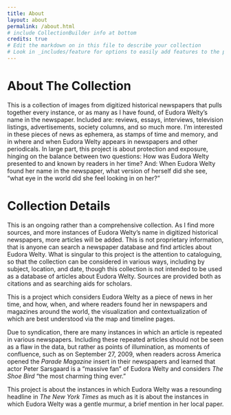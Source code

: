 ```yaml
---
title: About
layout: about
permalink: /about.html
# include CollectionBuilder info at bottom
credits: true
# Edit the markdown on in this file to describe your collection
# Look in _includes/feature for options to easily add features to the page
---
```


# About The Collection

This is a collection of images from digitized historical newspapers that pulls together every instance, or as many as I have found, of Eudora Welty’s name in the newspaper. Included are: reviews, essays, interviews, television listings, advertisements, society columns, and so much more. I’m interested in these pieces of news as ephemera, as stamps of time and memory, and in where and when Eudora Welty appears in newspapers and other periodicals. 
In large part, this project is about protection and exposure, hinging on the balance between two questions: How was Eudora Welty presented to and known by readers in her time? And: When Eudora Welty found her name in the newspaper, what version of herself did she see, “what eye in the world did she feel looking in on her?”


# Collection Details

This is an ongoing rather than a comprehensive collection. As I find more sources, and more instances of Eudora Welty’s name in digitized historical newspapers, more articles will be added. This is not proprietary information, that is anyone can search a newspaper database and find articles about Eudora Welty. What is singular to this project is the attention to cataloguing, so that the collection can be considered in various ways, including by subject, location, and date, though this collection is not intended to be used as a database of articles about Eudora Welty. Sources are provided both as citations and as searching aids for scholars.

This is a project which considers Eudora Welty as a piece of news in her time, and how, when, and where readers found her in newspapers and magazines around the world, the visualization and contextualization of which are best understood via the map and timeline pages. 

Due to syndication, there are many instances in which an article is repeated in various newspapers. Including these repeated articles should not be seen as a flaw in the data, but rather as points of illumination, as moments of confluence, such as on September 27, 2009, when readers across America opened the *Parade Magazine* insert in their newspapers and learned that actor Peter Sarsgaard is a “massive fan” of Eudora Welty and considers *The Shoe Bird*  “the most charming thing ever.” 

This project is about the instances in which Eudora Welty was a resounding headline in *The New York Times* as much as it is about the instances in which Eudora Welty was a gentle murmur, a brief mention in her local paper. 


